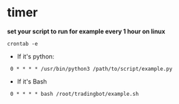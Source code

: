 # timer

**set your script to run for example every 1 hour on linux**

```crontab -e```
- If it's python:
 ```
  0 * * * * /usr/bin/python3 /path/to/script/example.py
 ```
- If it's Bash
 ```
  0 * * * * bash /root/tradingbot/example.sh
 ```
